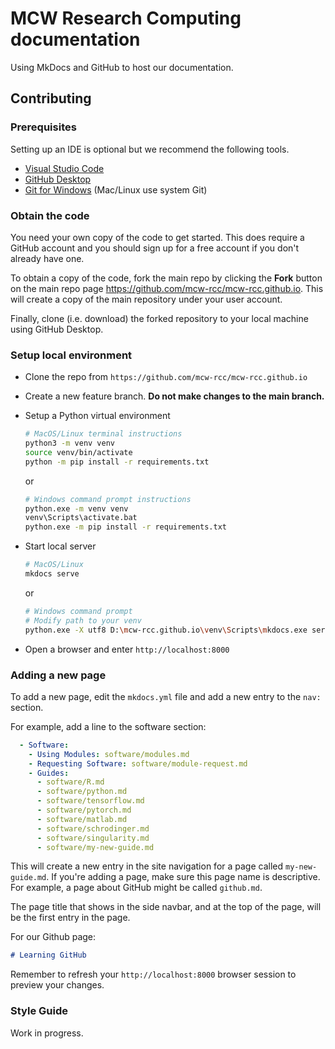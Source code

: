 # MCW Research Computing documentation

Using MkDocs and GitHub to host our documentation.

## Contributing

### Prerequisites

Setting up an IDE is optional but we recommend the following tools.

- [Visual Studio Code](https://code.visualstudio.com/)
- [GitHub Desktop](https://desktop.github.com/)
- [Git for Windows](https://gitforwindows.org/) (Mac/Linux use system Git)

### Obtain the code

You need your own copy of the code to get started. This does require a GitHub account and you should sign up for a free account if you don't already have one.

To obtain a copy of the code, fork the main repo by clicking the **Fork** button on the main repo page <https://github.com/mcw-rcc/mcw-rcc.github.io>. This will create a copy of the main repository under your user account.

Finally, clone (i.e. download) the forked repository to your local machine using GitHub Desktop.

### Setup local environment

- Clone the repo from `https://github.com/mcw-rcc/mcw-rcc.github.io`
- Create a new feature branch. **Do not make changes to the main branch.**
- Setup a Python virtual environment

    ```bash
    # MacOS/Linux terminal instructions
    python3 -m venv venv
    source venv/bin/activate
    python -m pip install -r requirements.txt
    ```

    or

    ```bash
    # Windows command prompt instructions
    python.exe -m venv venv
    venv\Scripts\activate.bat
    python.exe -m pip install -r requirements.txt
    ```

- Start local server

    ```bash
    # MacOS/Linux
    mkdocs serve
    ```

    or

    ```bash
    # Windows command prompt
    # Modify path to your venv
    python.exe -X utf8 D:\mcw-rcc.github.io\venv\Scripts\mkdocs.exe serve
    ```

- Open a browser and enter `http://localhost:8000`

### Adding a new page

To add a new page, edit the `mkdocs.yml` file and add a new entry to the `nav:` section.

For example, add a line to the software section:

```yaml
  - Software:
    - Using Modules: software/modules.md
    - Requesting Software: software/module-request.md
    - Guides:
      - software/R.md
      - software/python.md
      - software/tensorflow.md
      - software/pytorch.md
      - software/matlab.md
      - software/schrodinger.md
      - software/singularity.md
      - software/my-new-guide.md
```

This will create a new entry in the site navigation for a page called `my-new-guide.md`. If you're adding a page, make sure this page name is descriptive. For example, a page about GitHub might be called `github.md`.

The page title that shows in the side navbar, and at the top of the page, will be the first entry in the page.

For our Github page:

```md
# Learning GitHub
```

Remember to refresh your `http://localhost:8000` browser session to preview your changes.

### Style Guide

Work in progress.
